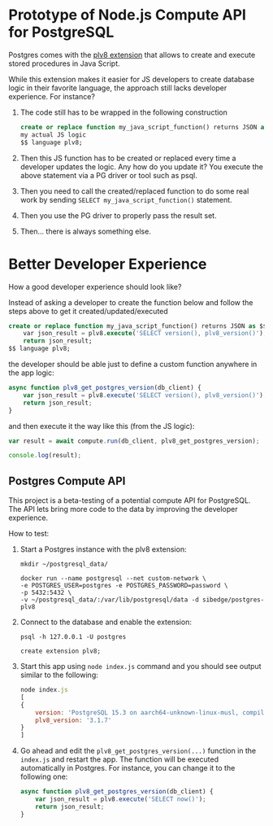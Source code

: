 # Prototype of Node.js Compute API for PostgreSQL

Postgres comes with the [plv8 extension](https://github.com/plv8/plv8) that allows to create and execute stored procedures in Java Script.

While this extension makes it easier for JS developers to create database logic in their favorite language, the approach still lacks developer experience. For instance?

1. The code still has to be wrapped in the following construction
    ```sql
    create or replace function my_java_script_function() returns JSON as $$
    my actual JS logic
    $$ language plv8;
    ```

2. Then this JS function has to be created or replaced every time a developer updates the logic. Any how do you update it? You execute the above statement via a PG driver or tool such as psql.

3. Then you need to call the created/replaced function to do some real work by sending  `SELECT my_java_script_function()` statement.

4. Then you use the PG driver to properly pass the result set.

5. Then... there is always something else.


# Better Developer Experience 

How a good developer experience should look like?

Instead of asking a developer to create the function below and follow the steps above to get it created/updated/executed

```sql
create or replace function my_java_script_function() returns JSON as $$
    var json_result = plv8.execute('SELECT version(), plv8_version()');
    return json_result;
$$ language plv8;
```

the developer should be able just to define a custom function anywhere in the app logic:
```javascript
async function plv8_get_postgres_version(db_client) {
    var json_result = plv8.execute('SELECT version(), plv8_version()');
    return json_result;
}
```

and then execute it the way like this (from the JS logic):
```javascript
var result = await compute.run(db_client, plv8_get_postgres_version);

console.log(result);
```

## Postgres Compute API

This project is a beta-testing of a potential compute API for PostgreSQL. The API lets bring more code to the data by improving the developer experience.

How to test:

1. Start a Postgres instance with the plv8 extension:
    ```shell
    mkdir ~/postgresql_data/

    docker run --name postgresql --net custom-network \
    -e POSTGRES_USER=postgres -e POSTGRES_PASSWORD=password \
    -p 5432:5432 \
    -v ~/postgresql_data/:/var/lib/postgresql/data -d sibedge/postgres-plv8
    ```

2. Connect to the database and enable the extension:
    ```shell
    psql -h 127.0.0.1 -U postgres

    create extension plv8;
    ```

3. Start this app using `node index.js` command and you should see output similar to the following:
    ```javascript
    node index.js
    [
    {
        version: 'PostgreSQL 15.3 on aarch64-unknown-linux-musl, compiled by gcc (Alpine 12.2.1_git20220924-r4) 12.2.1 20220924, 64-bit',
        plv8_version: '3.1.7'
    }
    ]
    ```

4. Go ahead and edit the `plv8_get_postgres_version(...)` function in the `index.js` and restart the app. The function will be executed automatically in Postgres. For instance, you can change it to the following one:
    ```javascript
    async function plv8_get_postgres_version(db_client) {
        var json_result = plv8.execute('SELECT now()');
        return json_result;
    }
    ```
